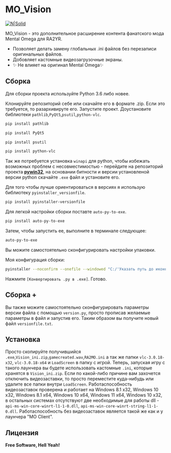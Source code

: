 # MO_Vision

[![N|Solid](https://i.ibb.co/yFBZZqJ/mo.gif)](http://mentalomega.com/)

MO_Vision - это дополнительное расширение контента фанатского мода Mental Omega для RA2YR.

- Позволяет делать замену глобальных .ini файлов без перезаписи оригинальных файлов.
- Добовляет кастомные видеозагрузочные экраны.
- ✨  Не влияет  на оригинал  Mental Omega✨

## Сборка

Для сборки проекта используйте Python 3.6 либо новее.

Клонируйте репозиторий себе или скачайте его в формате .zip. 
Если это требуется, то разархивируте его. 
Запустите проект.
Доустановите библиотеки `pathlib`,`PyQt5`,`psutil`,`python-vlc`.

```sh
pip install pathlib
```
```sh
pip install PyQt5
```
```sh
pip install psutil
```
```sh
pip install python-vlc
```
Так же потребуется установка `winapi` для python, чтобы избежать возможных проблем с несовместимостью - перейдите на репозиторий проекта **[pywin32](https://github.com/mhammond/pywin32)**, на основании битности и версии установленой версии python скачайте `.exe` файл и установите его.

Для того чтобы лучше ориентироваться в версиях я использую библиотеку `pyinstaller_versionfile`.

```sh
pip install pyinstaller-versionfile
```

Для легкой настройки сборки поставте `auto-py-to-exe`.

```sh
pip install auto-py-to-exe
```
Затем, чтобы запустить ее, выполните в терминале следующее:

```sh
auto-py-to-exe
```
Вы можите самостоятельно сконфигурировать настройки упаковки.

Моя конфигурация сборки:

```sh
pyinstaller --noconfirm --onefile --windowed "C:/'Указать путь до иконки'/vision.ico" --name "MO Vision" --version-file "C:/'Указать путь до файла-конфигуратора'/versionfile.txt" "C:/'Указать путь до скрипта'/main.py"
```
Нажмите `[Конвертировать .py в .exe]`. Готово.

## Сборка +

Вы также можите самостоятельно сконфигурировать параметры версии файла с помощью `version.py`, просто прописав желаемые параметры в файл и запустив его. Таким образом вы получите новый файл `versionfile.txt`.

## Установка
Просто скопируйте получившийся `.exe`,`Vision_ini.zip`,`gamecreated.wav`,`RA2MO.ini` а так же папки `vlc-3.0.18-x32`, `vlc-3.0.18-x64` и `LoadScreen` в папку с игрой. Теперь, запуская игру с такого лаунчера вы будете использовать кастомные `.ini`, которые хранятся в `Vision_ini.zip`. Если по какой-либо причине вам захочется отключить видеозаставки, то просто переместите куда-нибудь или удалите все папки внутри `LoadScreen`. Работаспособность видеозаставок проверена и работает на Windows 8.1 x32, Windows 10 x32, Windows 8.1 x64, Windows 10 x64, Windows 11 x64, Windows 10 x32, в остальных системах отсутствуют две необходимые для работы dll - `api-ms-win-core-winrt-l1-1-0.dll`, `api-ms-win-core-winrt-string-l1-1-0.dll`. Работаспособность без видеозаставок является такой же как и у лаунчера "MO Client".

## Лицензия

**Free Software, Hell Yeah!**